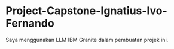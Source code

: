 # Project-Capstone-Ignatius-Ivo-Fernando
Saya menggunakan LLM IBM Granite dalam pembuatan projek ini.
